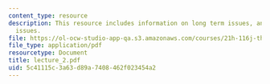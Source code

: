 ```yaml
---
content_type: resource
description: This resource includes information on long term issues, and near term
  issues.
file: https://ol-ocw-studio-app-qa.s3.amazonaws.com/courses/21h-116j-the-civil-war-and-reconstruction-fall-2005/5c41115c3a63d89a7408462f023454a2_lecture_2.pdf
file_type: application/pdf
resourcetype: Document
title: lecture_2.pdf
uid: 5c41115c-3a63-d89a-7408-462f023454a2
---
```

